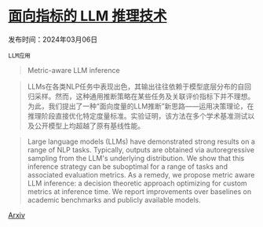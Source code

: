 # [面向指标的 LLM 推理技术](https://arxiv.org/abs/2403.04182)

发布时间：2024年03月06日

`LLM应用`

> Metric-aware LLM inference

> LLMs在各类NLP任务中表现出色，其输出往往依赖于模型底层分布的自回归采样。然而，这种通用推断策略在某些任务及关联评价指标下并不理想。为此，我们提出了一种“面向度量的LLM推断”新思路——运用决策理论，在推理阶段直接优化特定度量标准。实验证明，该方法在多个学术基准测试以及公开模型上均超越了原有基线性能。

> Large language models (LLMs) have demonstrated strong results on a range of NLP tasks. Typically, outputs are obtained via autoregressive sampling from the LLM's underlying distribution. We show that this inference strategy can be suboptimal for a range of tasks and associated evaluation metrics. As a remedy, we propose metric aware LLM inference: a decision theoretic approach optimizing for custom metrics at inference time. We report improvements over baselines on academic benchmarks and publicly available models.

[Arxiv](https://arxiv.org/abs/2403.04182)